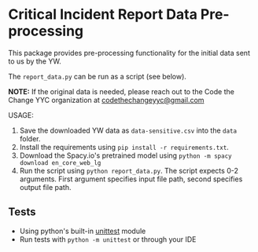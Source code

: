 # Critical Incident Report Data Pre-processing

This package provides pre-processing functionality for the initial data sent to us by the YW.

The `report_data.py` can be run as a script (see below).

**NOTE:** If the original data is needed, please reach out to the Code the Change YYC organization at [codethechangeyyc@gmail.com](mailto:codethechangeyyc@gmail.com)

USAGE: 
1. Save the downloaded YW data as `data-sensitive.csv` into the `data` folder.
2. Install the requirements using `pip install -r requirements.txt`.
3. Download the Spacy.io's pretrained model using `python -m spacy download en_core_web_lg`
4. Run the script using `python report_data.py`. The script expects 0-2
arguments. First argument specifies input file path, second specifies output
file path.

## Tests

- Using python's built-in
[unittest](https://docs.python.org/3/library/unittest.html) module
- Run tests with `python -m unittest` or through your IDE